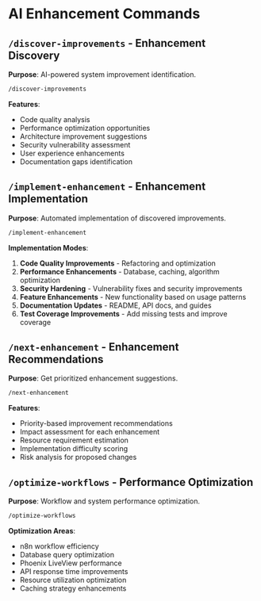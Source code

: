 # AI Enhancement Commands

## `/discover-improvements` - Enhancement Discovery

**Purpose**: AI-powered system improvement identification.

```bash
/discover-improvements
```

**Features**:
- Code quality analysis
- Performance optimization opportunities
- Architecture improvement suggestions
- Security vulnerability assessment
- User experience enhancements
- Documentation gaps identification

## `/implement-enhancement` - Enhancement Implementation

**Purpose**: Automated implementation of discovered improvements.

```bash
/implement-enhancement
```

**Implementation Modes**:
1. **Code Quality Improvements** - Refactoring and optimization
2. **Performance Enhancements** - Database, caching, algorithm optimization
3. **Security Hardening** - Vulnerability fixes and security improvements
4. **Feature Enhancements** - New functionality based on usage patterns
5. **Documentation Updates** - README, API docs, and guides
6. **Test Coverage Improvements** - Add missing tests and improve coverage

## `/next-enhancement` - Enhancement Recommendations

**Purpose**: Get prioritized enhancement suggestions.

```bash
/next-enhancement
```

**Features**:
- Priority-based improvement recommendations
- Impact assessment for each enhancement
- Resource requirement estimation
- Implementation difficulty scoring
- Risk analysis for proposed changes

## `/optimize-workflows` - Performance Optimization

**Purpose**: Workflow and system performance optimization.

```bash
/optimize-workflows
```

**Optimization Areas**:
- n8n workflow efficiency
- Database query optimization
- Phoenix LiveView performance
- API response time improvements
- Resource utilization optimization
- Caching strategy enhancements